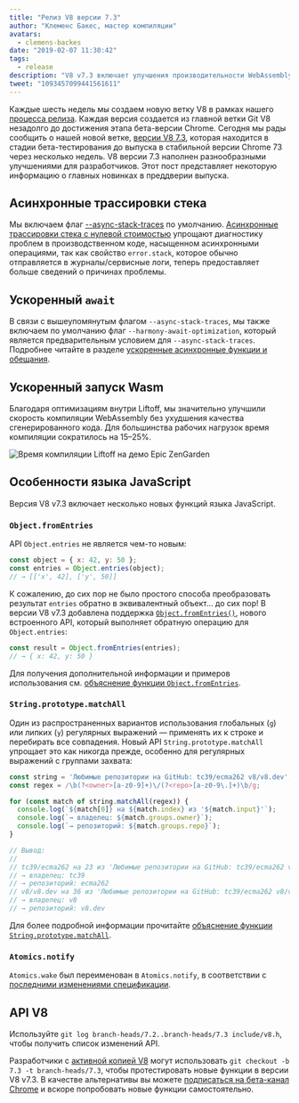 ```yaml
---
title: "Релиз V8 версии 7.3"
author: "Клеменс Бакес, мастер компиляции"
avatars: 
  - clemens-backes
date: "2019-02-07 11:30:42"
tags: 
  - release
description: "V8 v7.3 включает улучшения производительности WebAssembly и асинхронного кода, асинхронные трассировки стека, Object.fromEntries, String#matchAll и многое другое!"
tweet: "1093457099441561611"
---
```

Каждые шесть недель мы создаем новую ветку V8 в рамках нашего [процесса релиза](/docs/release-process). Каждая версия создается из главной ветки Git V8 незадолго до достижения этапа бета-версии Chrome. Сегодня мы рады сообщить о нашей новой ветке, [версии V8 7.3](https://chromium.googlesource.com/v8/v8.git/+log/branch-heads/7.3), которая находится в стадии бета-тестирования до выпуска в стабильной версии Chrome 73 через несколько недель. V8 версии 7.3 наполнен разнообразными улучшениями для разработчиков. Этот пост представляет некоторую информацию о главных новинках в преддверии выпуска.

<!--truncate-->
## Асинхронные трассировки стека

Мы включаем флаг [--async-stack-traces](/blog/fast-async#improved-developer-experience) по умолчанию. [Асинхронные трассировки стека с нулевой стоимостью](https://bit.ly/v8-zero-cost-async-stack-traces) упрощают диагностику проблем в производственном коде, насыщенном асинхронными операциями, так как свойство `error.stack`, которое обычно отправляется в журналы/сервисные логи, теперь предоставляет больше сведений о причинах проблемы.

## Ускоренный `await`

В связи с вышеупомянутым флагом `--async-stack-traces`, мы также включаем по умолчанию флаг `--harmony-await-optimization`, который является предварительным условием для `--async-stack-traces`. Подробнее читайте в разделе [ускоренные асинхронные функции и обещания](/blog/fast-async#await-under-the-hood).

## Ускоренный запуск Wasm

Благодаря оптимизациям внутри Liftoff, мы значительно улучшили скорость компиляции WebAssembly без ухудшения качества сгенерированного кода. Для большинства рабочих нагрузок время компиляции сократилось на 15–25%.

![Время компиляции Liftoff на [демо Epic ZenGarden](https://s3.amazonaws.com/mozilla-games/ZenGarden/EpicZenGarden.html)](/_img/v8-release-73/liftoff-epic.svg)

## Особенности языка JavaScript

Версия V8 v7.3 включает несколько новых функций языка JavaScript.

### `Object.fromEntries`

API `Object.entries` не является чем-то новым:

```js
const object = { x: 42, y: 50 };
const entries = Object.entries(object);
// → [['x', 42], ['y', 50]]
```

К сожалению, до сих пор не было простого способа преобразовать результат `entries` обратно в эквивалентный объект… до сих пор! В версии V8 v7.3 добавлена поддержка [`Object.fromEntries()`](/features/object-fromentries), нового встроенного API, который выполняет обратную операцию для `Object.entries`:

```js
const result = Object.fromEntries(entries);
// → { x: 42, y: 50 }
```

Для получения дополнительной информации и примеров использования см. [объяснение функции `Object.fromEntries`](/features/object-fromentries).

### `String.prototype.matchAll`

Один из распространенных вариантов использования глобальных (`g`) или липких (`y`) регулярных выражений — применять их к строке и перебирать все совпадения. Новый API `String.prototype.matchAll` упрощает это как никогда прежде, особенно для регулярных выражений с группами захвата:

```js
const string = 'Любимые репозитории на GitHub: tc39/ecma262 v8/v8.dev';
const regex = /\b(?<owner>[a-z0-9]+)\/(?<repo>[a-z0-9\.]+)\b/g;

for (const match of string.matchAll(regex)) {
  console.log(`${match[0]} на ${match.index} из '${match.input}'`);
  console.log(`→ владелец: ${match.groups.owner}`);
  console.log(`→ репозиторий: ${match.groups.repo}`);
}

// Вывод:
//
// tc39/ecma262 на 23 из 'Любимые репозитории на GitHub: tc39/ecma262 v8/v8.dev'
// → владелец: tc39
// → репозиторий: ecma262
// v8/v8.dev на 36 из 'Любимые репозитории на GitHub: tc39/ecma262 v8/v8.dev'
// → владелец: v8
// → репозиторий: v8.dev
```

Для более подробной информации прочитайте [объяснение функции `String.prototype.matchAll`](/features/string-matchall).

### `Atomics.notify`

`Atomics.wake` был переименован в `Atomics.notify`, в соответствии с [последними изменениями спецификации](https://github.com/tc39/ecma262/pull/1220).

## API V8

Используйте `git log branch-heads/7.2..branch-heads/7.3 include/v8.h`, чтобы получить список изменений API.

Разработчики с [активной копией V8](/docs/source-code#using-git) могут использовать `git checkout -b 7.3 -t branch-heads/7.3`, чтобы протестировать новые функции в версии V8 v7.3. В качестве альтернативы вы можете [подписаться на бета-канал Chrome](https://www.google.com/chrome/browser/beta.html) и вскоре попробовать новые функции самостоятельно.
